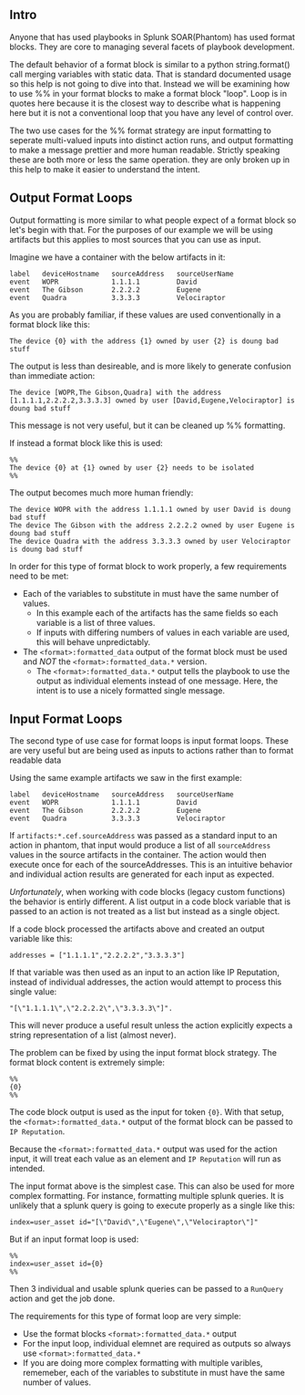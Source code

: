 ## Intro
Anyone that has used playbooks in Splunk SOAR(Phantom) has used format blocks. 
They are core to managing several facets of playbook development. 

The default behavior of a format block is similar to a python string.format() call merging variables with static data. 
That is standard documented usage so this help is not going to dive into that. 
Instead we will be examining how to use %% in your format blocks to make a format block "loop". 
Loop is in quotes here because it is the closest way to describe what is happening here but it is not a conventional loop that you have any level of control over. 

The two use cases for the %% format strategy are input formatting to seperate multi-valued inputs into distinct action runs, and output formatting to make a 
message prettier and more human readable. 
Strictly speaking these are both more or less the same operation. they are only broken up in this help to make it easier to understand the intent.

## Output Format Loops
Output formatting is more similar to what people expect of a format block so let's begin with that.
For the purposes of our example we will be using artifacts but this applies to most sources that you can use as input. 

Imagine we have a container with the below artifacts in it:
```
label   deviceHostname   sourceAddress   sourceUserName
event   WOPR             1.1.1.1         David
event   The Gibson       2.2.2.2         Eugene
event   Quadra           3.3.3.3         Velociraptor
```
As you are probably familiar, if these values are used conventionally in a format block like this:
```
The device {0} with the address {1} owned by user {2} is doung bad stuff
```
The output is less than desireable, and is more likely to generate confusion than immediate action:
```
The device [WOPR,The Gibson,Quadra] with the address [1.1.1.1,2.2.2.2,3.3.3.3] owned by user [David,Eugene,Velociraptor] is doung bad stuff
```
This message is not very useful, but it can be cleaned up %% formatting.

If instead a format block like this is used:
```
%%
The device {0} at {1} owned by user {2} needs to be isolated
%%
```
The output becomes much more human friendly:
```
The device WOPR with the address 1.1.1.1 owned by user David is doung bad stuff
The device The Gibson with the address 2.2.2.2 owned by user Eugene is doung bad stuff
The device Quadra with the address 3.3.3.3 owned by user Velociraptor is doung bad stuff
```
In order for this type of format block to work properly, a few requirements need to be met:
- Each of the variables to substitute in must have the same number of values.
  - In this example each of the artifacts has the same fields so each variable is a list of three values.
  - If inputs with differing numbers of values in each variable are used, this will behave unpredictably.
- The `<format>:formatted_data` output of the format block must be used and *NOT* the `<format>:formatted_data.*` version. 
  - The `<format>:formatted_data.*` output tells the playbook to use the output as individual elements instead of one message. Here, the intent is to use a nicely formatted single message.

## Input Format Loops
The second type of use case for format loops is input format loops. These are very useful but are being used as inputs to actions rather than to format readable data

Using the same example artifacts we saw in the first example:
```
label   deviceHostname   sourceAddress   sourceUserName
event   WOPR             1.1.1.1         David
event   The Gibson       2.2.2.2         Eugene
event   Quadra           3.3.3.3         Velociraptor
```
If `artifacts:*.cef.sourceAddress` was passed as a standard input to an action in phantom, that input would produce a list of all 
`sourceAddress` values in the source artifacts in the container. The action would then execute once for each of the sourceAddresses. 
This is an intuitive behavior and individual action results are generated for each input as expected. 

_Unfortunately_, when working with code blocks (legacy custom functions) the behavior is entirly different. 
A list output in a code block variable that is passed to an action is not treated as a list but instead as a single object.

If a code block processed the artifacts above and created an output variable like this:
```
addresses = ["1.1.1.1","2.2.2.2","3.3.3.3"]
```
If that variable was then used as an input to an action like IP Reputation, instead of individual addresses, the action would attempt to process this single value:
```
"[\"1.1.1.1\",\"2.2.2.2\",\"3.3.3.3\"]".
```
This will never produce a useful result unless the action explicitly expects a string representation of a list (almost never). 

The problem can be fixed by using the input format block strategy. The format block content is extremely simple:
```
%%
{0}
%%
```
The code block output is used as the input for token `{0}`. With that setup, the `<format>:formatted_data.*` output of the format block can be passed to `IP Reputation`.

Because the `<format>:formatted_data.*` output was used for the action input, it will treat each value as an element and `IP Reputation` will run as intended.

The input format above is the simplest case. This can also be used for more complex formatting. For instance, formatting multiple splunk queries.
It is unlikely that a splunk query is going to execute properly as a single like this:
```
index=user_asset id="[\"David\",\"Eugene\",\"Velociraptor\"]"
```
But if an input format loop is used:
```
%%
index=user_asset id={0}
%%
```
Then 3 individual and usable splunk queries can be passed to a `RunQuery` action and get the job done.

The requirements for this type of format loop are very simple:
- Use the format blocks `<format>:formatted_data.*` output
 - For the input loop, individual elemnet are required as outputs so always use `<format>:formatted_data.*`
- If you are doing more complex formatting with multiple varibles, rememeber, each of the variables to substitute in must have the same number of values.
